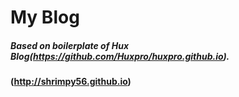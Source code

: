 # My Blog

##### Based on boilerplate of Hux Blog(https://github.com/Huxpro/huxpro.github.io).

#### (http://shrimpy56.github.io)